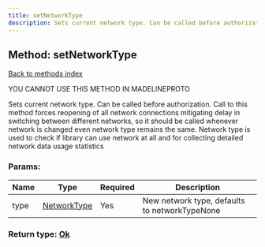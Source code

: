 ```yaml
---
title: setNetworkType
description: Sets current network type. Can be called before authorization. Call to this method forces reopening of all network connections mitigating delay in switching between different networks, so it should be called whenever network is changed even network type remains the same. Network type is used to check if library can use network at all and for collecting detailed network data usage statistics
---
```

## Method: setNetworkType  
[Back to methods index](index.md)


YOU CANNOT USE THIS METHOD IN MADELINEPROTO


Sets current network type. Can be called before authorization. Call to this method forces reopening of all network connections mitigating delay in switching between different networks, so it should be called whenever network is changed even network type remains the same. Network type is used to check if library can use network at all and for collecting detailed network data usage statistics

### Params:

| Name     |    Type       | Required | Description |
|----------|---------------|----------|-------------|
|type|[NetworkType](../types/NetworkType.md) | Yes|New network type, defaults to networkTypeNone|


### Return type: [Ok](../types/Ok.md)

